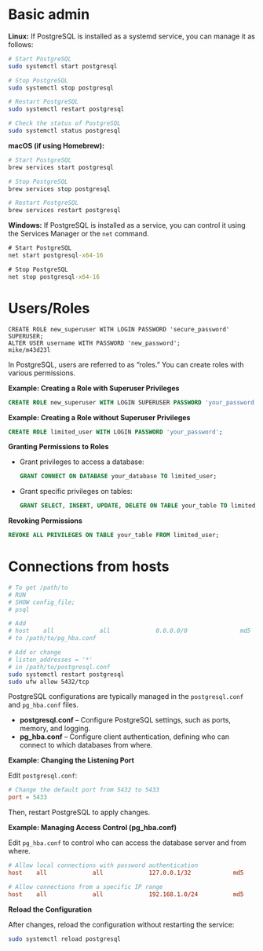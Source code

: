 # Basic admin
**Linux:**
If PostgreSQL is installed as a systemd service, you can manage it as follows:

```bash
# Start PostgreSQL
sudo systemctl start postgresql

# Stop PostgreSQL
sudo systemctl stop postgresql

# Restart PostgreSQL
sudo systemctl restart postgresql

# Check the status of PostgreSQL
sudo systemctl status postgresql
```

**macOS (if using Homebrew):**

```bash
# Start PostgreSQL
brew services start postgresql

# Stop PostgreSQL
brew services stop postgresql

# Restart PostgreSQL
brew services restart postgresql
```

**Windows:**
If PostgreSQL is installed as a service, you can control it using the Services Manager or the `net` command.

```cmd
# Start PostgreSQL
net start postgresql-x64-16

# Stop PostgreSQL
net stop postgresql-x64-16
```

# Users/Roles
```psql
CREATE ROLE new_superuser WITH LOGIN PASSWORD 'secure_password' SUPERUSER;
ALTER USER username WITH PASSWORD 'new_password';
mike/m43d23l
```

In PostgreSQL, users are referred to as “roles.” You can create roles with various permissions.

**Example: Creating a Role with Superuser Privileges**

```sql
CREATE ROLE new_superuser WITH LOGIN SUPERUSER PASSWORD 'your_password';
```

**Example: Creating a Role without Superuser Privileges**

```sql
CREATE ROLE limited_user WITH LOGIN PASSWORD 'your_password';
```

**Granting Permissions to Roles**

- Grant privileges to access a database:

  ```sql
  GRANT CONNECT ON DATABASE your_database TO limited_user;
  ```

- Grant specific privileges on tables:

  ```sql
  GRANT SELECT, INSERT, UPDATE, DELETE ON TABLE your_table TO limited_user;
  ```

**Revoking Permissions**

```sql
REVOKE ALL PRIVILEGES ON TABLE your_table FROM limited_user;
```

# Connections from hosts
```bash
# To get /path/to
# RUN
# SHOW config_file;
# psql

# Add
# host    all             all             0.0.0.0/0               md5
# to /path/to/pg_hba.conf

# Add or change
# listen_addresses = '*'
# in /path/to/postgresql.conf
sudo systemctl restart postgresql
sudo ufw allow 5432/tcp
```

PostgreSQL configurations are typically managed in the `postgresql.conf` and `pg_hba.conf` files.

- **postgresql.conf** – Configure PostgreSQL settings, such as ports, memory, and logging.
- **pg_hba.conf** – Configure client authentication, defining who can connect to which databases from where.

**Example: Changing the Listening Port**

Edit `postgresql.conf`:

```conf
# Change the default port from 5432 to 5433
port = 5433
```

Then, restart PostgreSQL to apply changes.

**Example: Managing Access Control (pg_hba.conf)**

Edit `pg_hba.conf` to control who can access the database server and from where.

```conf
# Allow local connections with password authentication
host    all             all             127.0.0.1/32            md5

# Allow connections from a specific IP range
host    all             all             192.168.1.0/24          md5
```

**Reload the Configuration**

After changes, reload the configuration without restarting the service:

```bash
sudo systemctl reload postgresql
```